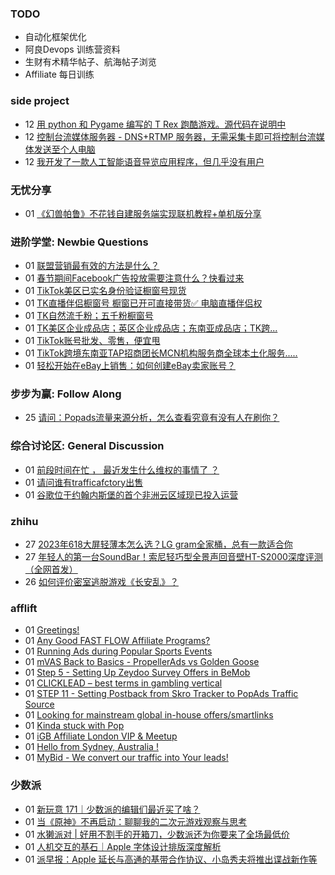 ### TODO
-  自动化框架优化
-  阿良Devops 训练营资料
-  生财有术精华帖子、航海帖子浏览
-  Affiliate 每日训练

### side project
<!-- sideproject:START -->
-  12 [用 python 和 Pygame 编写的 T Rex 跑酷游戏。源代码在说明中](https://www.youtube.com/watch?v=pZySIXSelCA)
-  12 [控制台流媒体服务器 - DNS+RTMP 服务器，无需采集卡即可将控制台流媒体发送至个人电脑](https://github.com/Aioros/console-streaming-server)
-  12 [我开发了一款人工智能语音导览应用程序，但几乎没有用户](https://www.reddit.com/r/SideProject/comments/18gpp0e/ive_built_an_ai_audio_tour_app_but_have_almost_no/)<!-- sideproject:END -->


### 无忧分享
<!-- ruyo:START -->
-  01 [《幻兽帕鲁》不花钱自建服务端实现联机教程+单机版分享](https://51.ruyo.net/18604.html)<!-- ruyo:END -->

### 进阶学堂: Newbie Questions
<!-- advertcn1:START -->
-  01 [联盟营销最有效的方法是什么？](https://www.advertcn.com/thread-113899-1-1.html)
-  01 [春节期间Facebook广告投放需要注意什么？快看过来](https://www.advertcn.com/thread-113897-1-1.html)
-  01 [TikTok美区已实名身份验证橱窗号现货](https://www.advertcn.com/thread-113895-1-1.html)
-  01 [TK直播伴侣橱窗号 橱窗已开可直接带货✅ 电脑直播伴侣权](https://www.advertcn.com/thread-113894-1-1.html)
-  01 [TK自然流千粉；五千粉橱窗号](https://www.advertcn.com/thread-113893-1-1.html)
-  01 [TK美区企业成品店；英区企业成品店；东南亚成品店；TK跨...](https://www.advertcn.com/thread-113892-1-1.html)
-  01 [TikTok账号批发、零售，便宜甩](https://www.advertcn.com/thread-113891-1-1.html)
-  01 [TikTok跨境东南亚TAP招商团长MCN机构服务商全球本土化服务.....](https://www.advertcn.com/thread-113890-1-1.html)
-  01 [轻松开始在eBay上销售：如何创建eBay卖家账号？](https://www.advertcn.com/thread-113887-1-1.html)<!-- advertcn1:END -->

### 步步为赢: Follow Along
<!-- advertcn2:START -->
-  25 [请问：Popads流量来源分析，怎么查看究竟有没有人在刷你？](https://www.advertcn.com/thread-113807-1-1.html)<!-- advertcn2:END -->

### 综合讨论区: General Discussion
<!-- advertcn3:START -->
-  01 [前段时间在忙 ， 最近发生什么维权的事情了 ？](https://www.advertcn.com/thread-113889-1-1.html)
-  01 [请问谁有trafficafctory出售](https://www.advertcn.com/thread-113888-1-1.html)
-  01 [谷歌位于约翰内斯堡的首个非洲云区域现已投入运营](https://www.advertcn.com/thread-113886-1-1.html)<!-- advertcn3:END -->


### zhihu
<!-- zhihu:START -->
-  27 [2023年618大屏轻薄本怎么选？LG gram全家桶，总有一款适合你](http://zhuanlan.zhihu.com/p/632641888?utm_campaign=rss&utm_medium=rss&utm_source=rss&utm_content=title)
-  27 [年轻人的第一台SoundBar！索尼轻巧型全景声回音壁HT-S2000深度评测（全网首发）](http://zhuanlan.zhihu.com/p/630990296?utm_campaign=rss&utm_medium=rss&utm_source=rss&utm_content=title)
-  26 [如何评价密室逃脱游戏《长安乱》？](http://www.zhihu.com/question/563950552/answer/3045961312?utm_campaign=rss&utm_medium=rss&utm_source=rss&utm_content=title)<!-- zhihu:END -->

### afflift
<!-- afflift:START -->
-  01 [Greetings!](https://afflift.com/f/threads/greetings.12450/)
-  01 [Any Good FAST FLOW Affiliate Programs?](https://afflift.com/f/threads/any-good-fast-flow-affiliate-programs.12449/)
-  01 [Running Ads during Popular Sports Events](https://afflift.com/f/threads/running-ads-during-popular-sports-events.12573/)
-  01 [mVAS Back to Basics - PropellerAds vs Golden Goose](https://afflift.com/f/threads/mvas-back-to-basics-propellerads-vs-golden-goose.12558/)
-  01 [Step 5 - Setting Up Zeydoo Survey Offers in BeMob](https://afflift.com/f/threads/step-5-setting-up-zeydoo-survey-offers-in-bemob.7476/)
-  01 [CLICKLEAD – best terms in gambling vertical](https://afflift.com/f/threads/clicklead-%E2%80%93-best-terms-in-gambling-vertical.7194/)
-  01 [STEP 11 - Setting Postback from Skro Tracker to PopAds Traffic Source](https://afflift.com/f/threads/step-11-setting-postback-from-skro-tracker-to-popads-traffic-source.12322/)
-  01 [Looking for mainstream global in-house offers/smartlinks](https://afflift.com/f/threads/looking-for-mainstream-global-in-house-offers-smartlinks.12527/)
-  01 [Kinda stuck with Pop](https://afflift.com/f/threads/kinda-stuck-with-pop.12571/)
-  01 [iGB Affiliate London VIP &amp; Meetup](https://afflift.com/f/threads/igb-affiliate-london-vip-meetup.12570/)
-  01 [Hello from Sydney, Australia !](https://afflift.com/f/threads/hello-from-sydney-australia.12568/)
-  01 [MyBid - We convert our traffic into Your leads!](https://afflift.com/f/threads/mybid-we-convert-our-traffic-into-your-leads.9262/)<!-- afflift:END -->

### 少数派
<!-- sspai:START -->
-  01 [新玩意 171｜少数派的编辑们最近买了啥？](https://sspai.com/post/86233)
-  01 [当《原神》不再启动：聊聊我的二次元游戏观察与思考](https://sspai.com/post/85830)
-  01 [水獭派对 | 好用不割手的开箱刀，少数派还为你要来了全场最低价](https://sspai.com/post/86215)
-  01 [人机交互的基石｜Apple 字体设计排版深度解析](https://sspai.com/post/86214)
-  01 [派早报：Apple 延长与高通的基带合作协议、小岛秀夫将推出谍战新作等](https://sspai.com/post/86222)<!-- sspai:END -->
